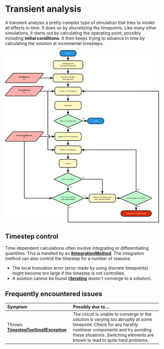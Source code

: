 # Transient analysis

A transient analysis a pretty complex type of simulation that tries to model all effects in time. It does so by *discretizing* the timepoints. Like many other simulations, it starts out by calculating the operating point, possibly including **initial conditions**. It then keeps trying to advance in time by calculating the solution at incremental timesteps.

<p align="center"><img src="images/transient.svg" /></p>

## Timestep control

Time-dependent calculations often involve integrating or differentiating quantities. This is handled by an **[IIntegrationMethod](xref:SpiceSharp.Simulations.IIntegrationMethod)**. The integration method can also control the timestep for a number of reasons:

- The local truncation error (error made by using discrete timepoints) might become too large if the timestep is not controlled.
- A solution cannot be found (**[iterating](iterate)** doesn't converge to a solution).

## Frequently encountered issues

| Symptom | Possibly due to ... |
|:--------|:--------------------|
| Throws **[TimestepTooSmallException](xref:SpiceSharp.TimestepTooSmallException)** | The circuit is unable to converge or the solution is varying too abruptly at some timepoint. Check for any harshly nonlinear components and try avoiding these situations. Switching elements are known to lead to quite hard problems. |